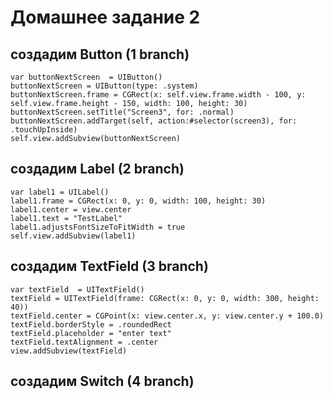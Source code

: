 # Домашнее задание 2 

## создадим Button (1 branch)
```
var buttonNextScreen  = UIButton()
buttonNextScreen = UIButton(type: .system)
buttonNextScreen.frame = CGRect(x: self.view.frame.width - 100, y: self.view.frame.height - 150, width: 100, height: 30)
buttonNextScreen.setTitle("Screen3", for: .normal)
buttonNextScreen.addTarget(self, action:#selector(screen3), for: .touchUpInside)
self.view.addSubview(buttonNextScreen)

```

## создадим Label (2 branch)

```
var label1 = UILabel()
label1.frame = CGRect(x: 0, y: 0, width: 100, height: 30)
label1.center = view.center
label1.text = "TestLabel"
label1.adjustsFontSizeToFitWidth = true
self.view.addSubview(label1)

```

## создадим TextField (3 branch)

```
var textField  = UITextField()
textField = UITextField(frame: CGRect(x: 0, y: 0, width: 300, height: 40))
textField.center = CGPoint(x: view.center.x, y: view.center.y + 100.0)
textField.borderStyle = .roundedRect
textField.placeholder = "enter text"
textField.textAlignment = .center
view.addSubview(textField)
```

## создадим Switch (4 branch)
